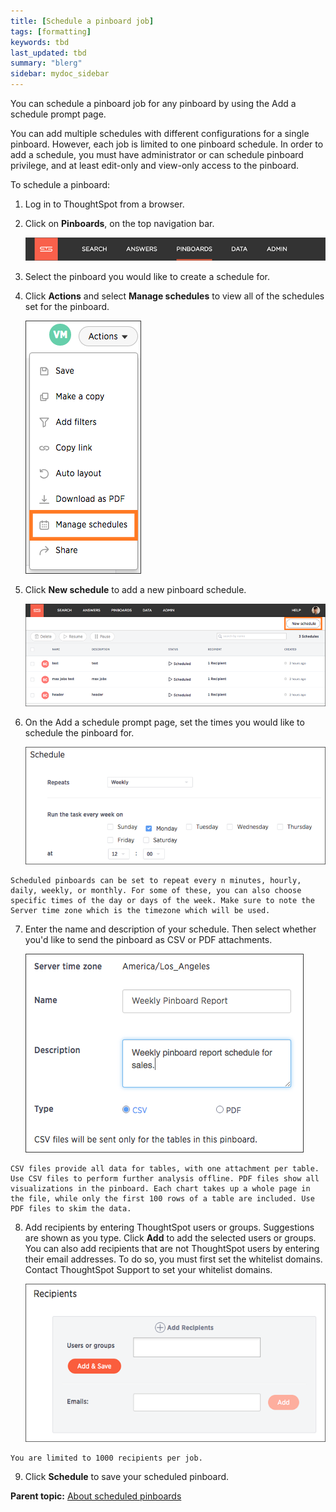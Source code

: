 ```yaml
---
title: [Schedule a pinboard job]
tags: [formatting]
keywords: tbd
last_updated: tbd
summary: "blerg"
sidebar: mydoc_sidebar
---
```

You can schedule a pinboard job for any pinboard by using the Add a schedule prompt page.

You can add multiple schedules with different configurations for a single pinboard. However, each job is limited to one pinboard schedule. In order to add a schedule, you must have administrator or can schedule pinboard privilege, and at least edit-only and view-only access to the pinboard.

To schedule a pinboard:

1.   Log in to ThoughtSpot from a browser.
2.   Click on **Pinboards**, on the top navigation bar.

     ![](../../shared/conrefs/../../images/click_pinboards_icon.png "Pinboards")

3.   Select the pinboard you would like to create a schedule for.
4.   Click **Actions** and select **Manage schedules** to view all of the schedules set for the pinboard.

     ![](../../images/view_schedules.png "View pinboard schedules")

5.   Click **New schedule** to add a new pinboard schedule.

     ![](../../images/new_pinboard_schedule.png "Add a new pinboard schedule")

6.   On the Add a schedule prompt page, set the times you would like to schedule the pinboard for.

     ![](../../images/scheduled_pinboards_1.png "Set the pinboard schedule")

    Scheduled pinboards can be set to repeat every n minutes, hourly, daily, weekly, or monthly. For some of these, you can also choose specific times of the day or days of the week. Make sure to note the Server time zone which is the timezone which will be used.

7.   Enter the name and description of your schedule. Then select whether you'd like to send the pinboard as CSV or PDF attachments.

     ![](../../images/scheduled_pinboards_2.png "Set the pinboard type")

    CSV files provide all data for tables, with one attachment per table. Use CSV files to perform further analysis offline. PDF files show all visualizations in the pinboard. Each chart takes up a whole page in the file, while only the first 100 rows of a table are included. Use PDF files to skim the data.

8.   Add recipients by entering ThoughtSpot users or groups. Suggestions are shown as you type. Click **Add** to add the selected users or groups. You can also add recipients that are not ThoughtSpot users by entering their email addresses. To do so, you must first set the whitelist domains. Contact ThoughtSpot Support to set your whitelist domains.

     ![](../../images/scheduled_pinboards_3.png "Set the pinboard recipients")

    You are limited to 1000 recipients per job.

9.   Click **Schedule** to save your scheduled pinboard.

**Parent topic:** [About scheduled pinboards](../../admin/manage_jobs/about_scheduled_pinboards.html)
